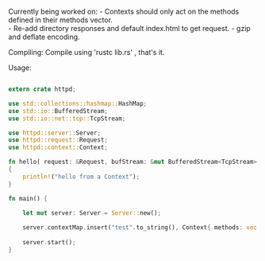 Currently being worked on:
	- Contexts should only act on the methods defined in their methods vector.	
	- Re-add directory responses and default index.html to get request.
	- gzip and deflate encoding.


Compiling:
	Compile using 'rustc lib.rs' , that's it.
	
	
Usage:

```Rust

extern crate httpd;

use std::collections::hashmap::HashMap;
use std::io::BufferedStream;
use std::io::net::tcp::TcpStream;

use httpd::server::Server;
use httpd::request::Request;
use httpd::context::Context;

fn hello( request: &Request, bufStream: &mut BufferedStream<TcpStream> )
{
	println!("hello from a Context");
}

fn main() {

	let mut server: Server = Server::new();
	
	server.contextMap.insert("test".to_string(), Context{ methods: vec![], subContextMap: HashMap::<String,Context>::new() , action: hello } );
	
	server.start();
}

```
